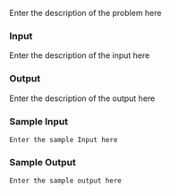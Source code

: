 Enter the description of the problem here

### Input
Enter the description of the input here
### Output
Enter the description of the output here
### Sample Input
```
Enter the sample Input here
```
### Sample Output
```
Enter the sample output here
```
